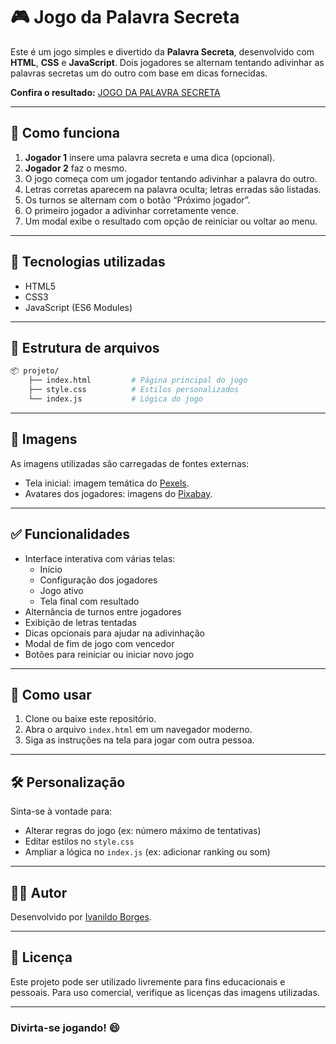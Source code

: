 # 🎮 Jogo da Palavra Secreta

Este é um jogo simples e divertido da **Palavra Secreta**, desenvolvido com **HTML**, **CSS** e **JavaScript**. Dois jogadores se alternam tentando adivinhar as palavras secretas um do outro com base em dicas fornecidas.


**Confira o resultado:** [JOGO DA PALAVRA SECRETA](https://ivanildoborges.github.io/jogo-da-palavra-secreta-js/)

---

## 🧩 Como funciona

1. **Jogador 1** insere uma palavra secreta e uma dica (opcional).
2. **Jogador 2** faz o mesmo.
3. O jogo começa com um jogador tentando adivinhar a palavra do outro.
4. Letras corretas aparecem na palavra oculta; letras erradas são listadas.
5. Os turnos se alternam com o botão “Próximo jogador”.
6. O primeiro jogador a adivinhar corretamente vence.
7. Um modal exibe o resultado com opção de reiniciar ou voltar ao menu.

---

## 🚀 Tecnologias utilizadas

- HTML5
- CSS3
- JavaScript (ES6 Modules)

---

## 📁 Estrutura de arquivos

```bash
📦 projeto/
    ├── index.html         # Página principal do jogo
    ├── style.css          # Estilos personalizados
    └── index.js           # Lógica do jogo
```

---

## 📸 Imagens

As imagens utilizadas são carregadas de fontes externas:
- Tela inicial: imagem temática do [Pexels](https://www.pexels.com/).
- Avatares dos jogadores: imagens do [Pixabay](https://www.pixabay.com/).

---

## ✅ Funcionalidades

- Interface interativa com várias telas:
  - Início
  - Configuração dos jogadores
  - Jogo ativo
  - Tela final com resultado
- Alternância de turnos entre jogadores
- Exibição de letras tentadas
- Dicas opcionais para ajudar na adivinhação
- Modal de fim de jogo com vencedor
- Botões para reiniciar ou iniciar novo jogo

---

## 📌 Como usar

1. Clone ou baixe este repositório.
2. Abra o arquivo `index.html` em um navegador moderno.
3. Siga as instruções na tela para jogar com outra pessoa.

---

## 🛠️ Personalização

Sinta-se à vontade para:
- Alterar regras do jogo (ex: número máximo de tentativas)
- Editar estilos no `style.css`
- Ampliar a lógica no `index.js` (ex: adicionar ranking ou som)

---

## 🧑‍💻 Autor

Desenvolvido por [Ivanildo Borges](https://www.linkedin.com/in/IvanildoBorges/).

---

## 📃 Licença

Este projeto pode ser utilizado livremente para fins educacionais e pessoais. Para uso comercial, verifique as licenças das imagens utilizadas.

---

### Divirta-se jogando! 😄
